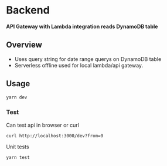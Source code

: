 # Backend

**API Gateway with Lambda integration reads DynamoDB table**

## Overview

- Uses query string for date range querys on DynamoDB table
- Serverless offline used for local lambda/api gateway.

## Usage

```bash
yarn dev
```

### Test

Can test api in browser or curl

```
curl http://localhost:3000/dev?from=0
```

Unit tests

```bash
yarn test
```
